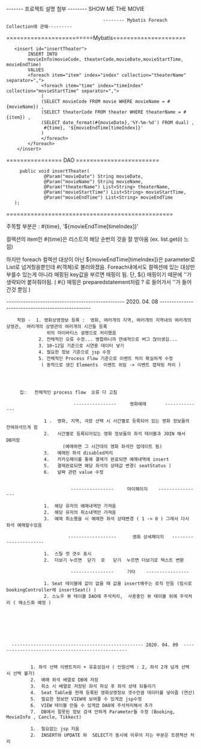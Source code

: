 

 ------- 프로젝트 설명 첨부 --------
SHOW ME THE MOVIE







                                        -------- Mybatis Foreach Collection에 관해---------


=========================Mybatis=====================

       <insert id="insertTheater">
            INSERT INTO
            movieInfo(movieCode, theaterCode,movieDate,movieStartTime, movieEndTime)
            VALUES 
            <foreach item="item" index="index" collection="theaterName" separator=",">
                 <foreach item="time" index="timeIndex" collection="movieStartTime" separator=",">
                 (
                 (SELECT movieCode FROM movie WHERE movieName = #{movieName}) ,
                 (SELECT theaterCode FROM theater WHERE theaterName = #{item}) ,
                 (SELECT date_format(#{movieDate},'%Y-%m-%d') FROM dual) ,
                  #{time}, '${movieEndTime[timeIndex]}'
                 )
                 </foreach>
            </foreach>
        </insert>
   
================  DAO  ========================
   
   
         public void insertTheater(
                  @Param("movieDate") String movieDate, 
                  @Param("movieName") String movieName, 
                  @Param("theaterName") List<String> theaterName,
                  @Param("movieStartTime") List<String> movieStartTime, 
                  @Param("movieEndTime") List<String> movieEndTime
       );
       
       
   ================================================
 
 
   주목할 부분은 :  #{time}, '${movieEndTime[timeIndex]}' 
   
   컬렉션의 item인 #{time}은 리스트의 해당 순번의 것을 잘 받아옴 (ex.  list.get(i) 느낌)
   
   하지만 foreach 컬렉션 대상이 아닌 ${movieEndTime[timeIndex]}은 parameter로 List로 넘겨줬을뿐인데  #{객체}로 불러와졌음. 
   Foreach내에서도 컬렉션에 있는 대상만 부를수 있는게 아니라 매핑된 key값을 부르면 매핑이 됨. 
   단,  ${} 매핑이기 때문에  ''가 생략되어 붙혀줘야됨. 
   (  #{} 매핑은   preparedstatement처럼 ? 로 들어가서 ''가 들어간것 뿐임  )
   
   
   
   
   
   
   
   
   
   
   
   
   ------------------------------------------------- 2020. 04. 08  -------------------------------------------------
   
        학원 -  1. 영화상영정보 등록 :  영화, 여러개의 지역, 여러개의 지역내의 여러개의 상영관,  여러개의 상영관의 여러개의 시간들 등록 
                   위의 마이바티스 설명으로 처리했음
                2. 전체적인 오류 수정... 병합하니까 연쇄적으로 버그 많이생김...
                3. 10~12일 기준으로 시연용 데이터 넣기
                4. 필요한 정보 기준으로 jsp 수정
                5. 전체적인 Process Flow 기준으로 이벤트 처리 확실하게 수정 
                 ( 동적으로 생긴 Elements  이벤트 위임 -> 이벤트 캡쳐링 처리 )
   
   
   
   
         집:   전체적인 process flow  오류 다 고침
         
                             ----------------     영화예매       --------------
                              
                  1 .  영화, 지역, 극장 선택 시 시간별로 등록되어 있는 영화 정보들의 잔여좌석뜨게 함
                  2.   시간별로 등록되어있는 영화 정보들의 좌석 테이블과 JOIN 해서  DB저장  
                         (예매하면 그 시간대의 영화 좌석만 업데이트 됨)
                  3.   예매된 좌석 disabled처리
                  4.   카카오페이를 통해 결제가 완료되면 예매내역에 insert
                  5.   결제완료되면 해당 좌석의 상태값 변경( seatStatus )
                  6.   날짜 관련 value 수정


                            ----------------     마이페이지    ----------------
                             
                  1.  해당 유저의 예매내역만 가져옴
                  2.  해당 유저의 취소내역만 가져옴
                  3.  예매 취소했을 시 예매한 좌석 상태변경 ( 1 -> 0 ) 그래서 다시 좌석 예매할수있음

                           ------------------      영화 상세페이지   ----------------------
                           
                  1.  스틸 컷 갯수 표시
                  2.  더보기 누르면  닫기  로   닫기  누르면 더보기로 텍스트 변환

                            ----------------     기타    ----------------          
                            
                  1. Seat 테이블에 값이 없을 때 값을 insert해주는 로직 만듬 (임시로 bookingController에 insertSeat() )
                  2. 스노우 뷰 테이블 DAO에 주석처리,  사용중인 뷰 테이블 위에 주석처리 ( 메소드화 예정 )
   
   
   
   
   
   
   
      ------------------------------------------------- 2020. 04. 09  -------------------------------------------------
                 
                 
             1. 좌석 선택 이벤트처리 + 유효성검사 ( 인원선택 : 2, 좌석 2개 넘게 선택 시 선택 불가)
             2.  예매 좌석 배열로 DB에 저장 
             3.  취소 시 배열로 저장된 좌석 파싱 후 좌석 상태 되돌리기
             4.  Seat Table을 현재 등록된 영화상영정보 갯수만큼 데이터를 넣어줌 (연산)
             5.  필요한 정보만 VIEW에 보여줄 수 있게끔 jsp수정
             6.  VIEW 테이블 만들 수 있게끔 DAO에 주석처리해서 추가
             7.  DB에서 잘못된 정보 검색 안하게 Parameter들 수정 (Booking, MovieInfo , Cancle, Tikkect)

             1.  필요없는 jsp 지움
             2.  INSERT와 UPDATE 와  SELECT가 동시에 이루어 지는 부분은 트랜잭션 처리
   
   
   
